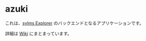# azuki

これは、[sylms Explorer](/doc/sylms_explorer.md) のバックエンドとなるアプリケーションです。

詳細は [Wiki](https://github.com/sylms/azuki/wiki) にまとまっています。
